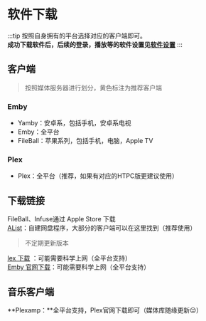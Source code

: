 # 软件下载
:::tip
按照自身拥有的平台选择对应的客户端即可。   
**成功下载软件后，后续的登录，播放等的软件设置见**[**软件设置**](https://www.yuque.com/godlike-tc01q/chfvy3/ohxcmlxw1iv27hse)
:::
## 客户端
> 按照媒体服务器进行划分，黄色标注为推荐客户端

### Emby

- Yamby：安卓系，包括手机，安卓系电视
- Emby：全平台  
- FileBall：苹果系列，包括手机，电脑，Apple TV
### Plex

- Plex：全平台（推荐，如果有对应的HTPC版更建议使用）  
## 下载链接
FileBall、Infuse通过 Apple Store 下载    
[AList](https://alist.taikong.co/)：自建网盘程序，大部分的客户端可以在这里找到（推荐使用）  
> 不定期更新版本

[lex 下载](https://www.plex.tv/media-server-downloads) ：可能需要科学上网（全平台支持）  
[Emby 官网下载](https://emby.media/download.html)：可能需要科学上网（全平台支持）  
## 音乐客户端
**Plexamp：**全平台支持，Plex官网下载即可（媒体库随缘更新😔）

